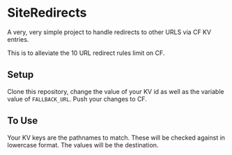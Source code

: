 # SiteRedirects

A very, very simple project to handle redirects to other URLS via CF KV entries.

This is to alleviate the 10 URL redirect rules limit on CF.

## Setup

Clone this repository, change the value of your KV id as well as the variable value of `FALLBACK_URL`.
Push your changes to CF.

## To Use

Your KV keys are the pathnames to match. These will be checked against in lowercase format.
The values will be the destination.

